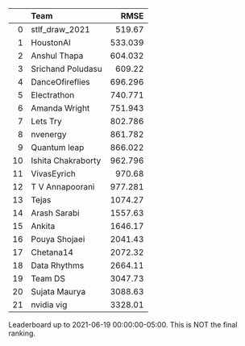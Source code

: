 |    | Team               |     RMSE |
|---:|:-------------------|---------:|
|  0 | stlf_draw_2021     |  519.67  |
|  1 | HoustonAI          |  533.039 |
|  2 | Anshul Thapa       |  604.032 |
|  3 | Srichand Poludasu  |  609.22  |
|  4 | DanceOfireflies    |  696.296 |
|  5 | Electrathon        |  740.771 |
|  6 | Amanda Wright      |  751.943 |
|  7 | Lets Try           |  802.786 |
|  8 | nvenergy           |  861.782 |
|  9 | Quantum leap       |  866.022 |
| 10 | Ishita Chakraborty |  962.796 |
| 11 | VivasEyrich        |  970.68  |
| 12 | T V Annapoorani    |  977.281 |
| 13 | Tejas              | 1074.27  |
| 14 | Arash Sarabi       | 1557.63  |
| 15 | Ankita             | 1646.17  |
| 16 | Pouya Shojaei      | 2041.43  |
| 17 | Chetana14          | 2072.32  |
| 18 | Data Rhythms       | 2664.11  |
| 19 | Team DS            | 3047.73  |
| 20 | Sujata Maurya      | 3088.63  |
| 21 | nvidia vig         | 3328.01  |

Leaderboard up to 2021-06-19 00:00:00-05:00. This is NOT the final ranking.
